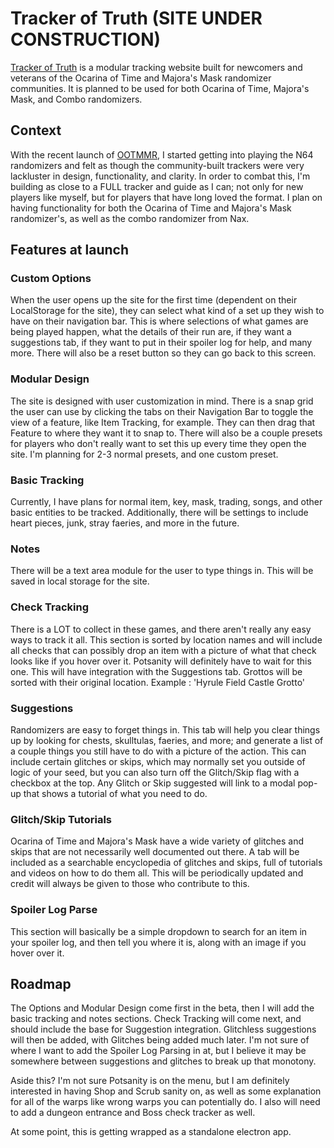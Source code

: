# Tracker of Truth (SITE UNDER CONSTRUCTION)

[Tracker of Truth](https://lkarvec.github.io/OOTMMRTrackingSite/) is a modular tracking website built for newcomers and veterans of the Ocarina of Time and Majora's Mask randomizer communities.  It is planned to be used for both Ocarina of Time, Majora's Mask, and Combo randomizers.

## Context

With the recent launch of [OOTMMR](https://ootmm.com/), I started getting into playing the N64 randomizers and felt as though the community-built trackers were very lackluster in design, functionality, and clarity.   In order to combat this, I'm building as close to a FULL tracker and guide as I can; not only for new players like myself, but for players that have long loved the format.  I plan on having functionality for both the Ocarina of Time and Majora's Mask randomizer's, as well as the combo randomizer from Nax.

## Features at launch

### Custom Options
When the user opens up the site for the first time (dependent on their LocalStorage for the site), they can select what kind of a set up they wish to have on their navigation bar.  This is where selections of what games are being played happen, what the details of their run are, if they want a suggestions tab, if they want to put in their spoiler log for help, and many more.  There will also be a reset button so they can go back to this screen.

### Modular Design
The site is designed with user customization in mind.  There is a snap grid the user can use by clicking the tabs on their Navigation Bar to toggle the view of a feature, like Item Tracking, for example.  They can then drag that Feature to where they want it to snap to.  There will also be a couple presets for players who don't really want to set this up every time they open the site.  I'm planning for 2-3 normal presets, and one custom preset.

### Basic Tracking
Currently, I have plans for normal item, key, mask, trading, songs, and other basic entities to be tracked.  Additionally, there will be settings to include heart pieces, junk, stray faeries, and more in the future.

### Notes
There will be a text area module for the user to type things in.  This will be saved in local storage for the site.

### Check Tracking
There is a LOT to collect in these games, and there aren't really any easy ways to track it all.  This section is sorted by location names and will include all checks that can possibly drop an item with a picture of what that check looks like if you hover over it.  Potsanity will definitely have to wait for this one.  This will have integration with the Suggestions tab.  Grottos will be sorted with their original location.  Example : 'Hyrule Field Castle Grotto'

### Suggestions
Randomizers are easy to forget things in.  This tab will help you clear things up by looking for chests, skulltulas, faeries, and more; and generate a list of a couple things you still have to do with a picture of the action.  This can include certain glitches or skips, which may normally set you outside of logic of your seed, but you can also turn off the Glitch/Skip flag with a checkbox at the top.  Any Glitch or Skip suggested will link to a modal pop-up that shows a tutorial of what you need to do.

### Glitch/Skip Tutorials
Ocarina of Time and Majora's Mask have a wide variety of glitches and skips that are not necessarily well documented out there.  A tab will be included as a searchable encyclopedia of glitches and skips, full of tutorials and videos on how to do them all.  This will be periodically updated and credit will always be given to those who contribute to this.

### Spoiler Log Parse
This section will basically be a simple dropdown to search for an item in your spoiler log, and then tell you where it is, along with an image if you hover over it.

## Roadmap

The Options and Modular Design come first in the beta, then I will add the basic tracking and notes sections.  Check Tracking will come next, and should include the base for Suggestion integration.  Glitchless suggestions will then be added, with Glitches being added much later.  I'm not sure of where I want to add the Spoiler Log Parsing in at, but I believe it may be somewhere between suggestions and glitches to break up that monotony.

Aside this?  I'm not sure Potsanity is on the menu, but I am definitely interested in having Shop and Scrub sanity on, as well as some explanation for all of the warps like wrong warps you can potentially do.  I also will need to add a dungeon entrance and Boss check tracker as well.

At some point, this is getting wrapped as a standalone electron app.